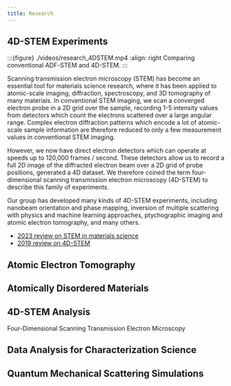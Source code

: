 ```yaml
---
title: Research
---
```




## 4D-STEM Experiments

:::{figure} ./videos/research_4DSTEM.mp4
:align: right
Comparing conventional ADF-STEM and 4D-STEM. 
:::

Scanning transmission electron microscopy (STEM) has become an essential tool for materials science research, where it has been applied to atomic-scale imaging, diffraction, spectroscopy, and 3D tomography of many materials. In conventional STEM imaging, we scan a converged electron probe in a 2D grid over the sample, recording 1-5 intensity values from detectors which count the electrons scattered over a large angular range. Complex electron diffraction patterns which encode a lot of atomic-scale sample information are therefore reduced to only a few measurement values in conventional STEM imaging.

However, we now have direct electron detectors which can operate at speeds up to 120,000 frames / second. These detectors allow us to record a full 2D image of the diffracted electron beam over a 2D grid of probe positions, generated a 4D dataset. We therefore coined the term four-dimensional scanning transmission electron microscopy (4D-STEM) to describe this family of experiments.

Our group has developed many kinds of 4D-STEM experiments, including nanobeam orientation and phase mapping, inversion of multiple scattering with physics and machine learning approaches, ptychographic imaging and atomic electron tomography, and many others.

- [2023 review on STEM in materials science](@doi.org/10.1146/annurev-matsci-080921-092646)
- [2019 review on 4D-STEM](@doi.org/10.1017/S1431927619000497)



## Atomic Electron Tomography





## Atomically Disordered Materials




## 4D-STEM Analysis

Four-Dimensional Scanning Transmission Electron Microscopy



## Data Analysis for Characterization Science



## Quantum Mechanical Scattering Simulations


